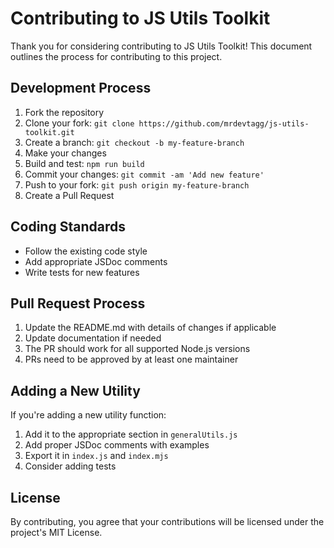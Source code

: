 # Contributing to JS Utils Toolkit

Thank you for considering contributing to JS Utils Toolkit! This document outlines the process for contributing to this project.

## Development Process

1. Fork the repository
2. Clone your fork: `git clone https://github.com/mrdevtagg/js-utils-toolkit.git`
3. Create a branch: `git checkout -b my-feature-branch`
4. Make your changes
5. Build and test: `npm run build`
6. Commit your changes: `git commit -am 'Add new feature'`
7. Push to your fork: `git push origin my-feature-branch`
8. Create a Pull Request

## Coding Standards

- Follow the existing code style
- Add appropriate JSDoc comments
- Write tests for new features

## Pull Request Process

1. Update the README.md with details of changes if applicable
2. Update documentation if needed
3. The PR should work for all supported Node.js versions
4. PRs need to be approved by at least one maintainer

## Adding a New Utility

If you're adding a new utility function:

1. Add it to the appropriate section in `generalUtils.js`
2. Add proper JSDoc comments with examples
3. Export it in `index.js` and `index.mjs`
4. Consider adding tests

## License

By contributing, you agree that your contributions will be licensed under the project's MIT License.
